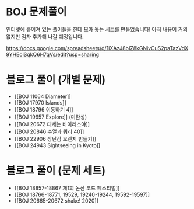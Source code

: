 # BOJ 문제풀이

인터넷에 흩어져 있는 풀이들을 한데 모아 놓는 시트를 만들었습니다! 아직 내용이 거의 없지만 점차 추가해 나갈 예정입니다.

https://docs.google.com/spreadsheets/d/1iXAzJ8bIZ8kGNivCuS2paTazVdX9YHEolSqkQ6H7qVs/edit?usp=sharing

# 블로그 풀이 (개별 문제)

* [[BOJ 11064 Diameter]]
* [[BOJ 17970 Islands]]
* [[BOJ 18796 이동하기 4]]
* [[BOJ 19657 Explore]] (미완성)
* [[BOJ 20672 대세는 바이러스야]]
* [[BOJ 20846 수열과 쿼리 40]]
* [[BOJ 22906 장난감 오렌지 만들기]]
* [[BOJ 24943 Sightseeing in Kyoto]]

# 블로그 풀이 (문제 세트)

* [[BOJ 18857-18867 제1회 논산 코드 페스티벌]]
* [[BOJ 18766-18771, 19529, 19240-19244, 19592-19597]]
* [[BOJ 20665-20672 shake! 2020]]